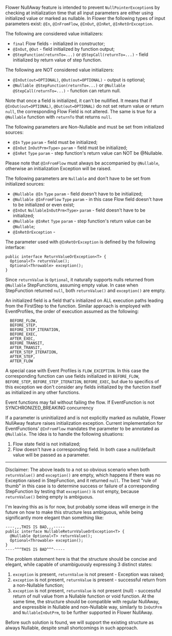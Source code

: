 Flower NullAway feature is intended to prevent `NullPointerException`s by checking at initialization time that all input parameters are either using initialized value or marked as nullable.
In Flower the following types of input parameters exist: `@In`, `@InFromFlow`, `@InOut`, `@InRet`, `@InRetOrException`.

The following are considered value initializers:
- `final` Flow fields - initialized in constructor;
- `@InOut`, `@Out` - field initialized by function output;
- `@StepFunction(returnTo=...)` or `@StepCall(returnTo=...)` - field initialized by return value of step function.

The following are NOT considered value initializers:
- `@InOut(out=OPTIONAL)`, `@Out(out=OPTIONAL)` - output is optional;
- `@Nullable @StepFunction(returnTo=...)` or `@Nullable @StepCall(returnTo=...)` - function can return null.

Note that once a field is initialized, it can't be nullified. It means that if `@InOut(out=OPTIONAL)`, `@Out(out=OPTIONAL)` do not set return value or return `null`, the corresponding Flow Field is not altered. The same is true for a `@Nullable` function with `returnTo` that returns `null`.

The following parameters are Non-Nullable and must be set from initialized sources:
- `@In` `Type` `param` - field must be initialized;
- `@InOut` `InOutPrm<Type>` `param` - field must be initialized;
- `@InRet` `Type` `param` - step function's return value can NOT be @Nullable.

Please note that `@InFromFlow` must always be accompanied by `@Nullable`, otherwise an initialization Exception will be raised.

The following parameters are `Nullable` and don't have to be set from initialized sources:
- `@Nullable @In` `Type` `param` - field doesn't have to be initialized;
- `@Nullable @InFromFlow` `Type` `param` - in this case Flow field doesn't have to be initialized or even exist;
- `@InOut` `NullableInOutPrm<Type>` `param` - field doesn't have to be initialized;
- `@Nullable @InRet` `Type` `param` - step function's return value can be `@Nullable`;
- `@InRetOrException` -

The parameter used with `@InRetOrException` is defined by the following interface:
```
public interface ReturnValueOrException<T> {  
  Optional<T> returnValue();
  Optional<Throwable> exception();
}
```
Since `returnValue` is `Optional`, it naturally supports nulls returned from `@Nullable` StepFunctions, assuming empty value. In case when StepFunction returned `null`, both `returnValue()` and `exception()` are empty.


An initialized field is a field that's initialized on ALL execution paths leading from the FirstStep to the function.
Similar approach is employed with EventProfiles, the order of execution assumed as the following:
```
  BEFORE_FLOW,
  BEFORE_STEP,
  BEFORE_STEP_ITERATION,
  BEFORE_EXEC,
  AFTER_EXEC,
  BEFORE_TRANSIT,
  AFTER_TRANSIT,
  AFTER_STEP_ITERATION,
  AFTER_STEP,
  AFTER_FLOW
```
A special case with Event Profiles is `FLOW_EXCEPTION`. In this case the corresponding function can use fields initialized in `BEFORE_FLOW`, `BEFORE_STEP`, `BEFORE_STEP_ITERATION`, `BEFORE_EXEC`, but due to specifics of this exception we don't consider any fields initialized by the function itself as initialized in any other functions.

Event functions may fail without failing the flow. If EventFunction is not SYNCHRONIZED_BREAKING concurrency

If a parameter is uninitialized and is not explicitly marked as nullable, Flower NullAway feature raises initialization exception.
Current implementation for EventFunctions' `@InFromFlow` mandates the parameter to be annotated as `@Nullable`. The idea is to handle the following situations:
1) Flow state field is not initialized;
2) Flow doesn't have a corresponding field.
In both case a null/default value will be passed as a parameter.






---
Disclaimer:
The above leads to a not so obvious scenario when both `returnValue()` and `exception()` are empty, which happens if there was no Exception raised in StepFunction, and it returned `null`.
The best "rule of thumb" in this case is to determine success or failure of a corresponding StepFunction by testing that `exception()` is not empty, because `returnValue()` being empty is ambiguous.

I'm leaving this as is for now, but probably some ideas will emerge in the future on how to make this structure less ambiguous, while being significantly more elegant than something like:
```
----,,,THIS IS BAD,,,-----
public interface NullableReturnValueOrException<T> {  
  @Nullable Optional<T> returnValue();
  Optional<Throwable> exception();
}
----^^^THIS IS BAD^^^-----
```
The problem statement here is that the structure should be concise and elegant, while capable of unambiguously expressing 3 distinct states:
1. `exception` is present, `returnValue` is not present - Exception was raised;
2. `exception` is not present, `returnValue` is present - successful return from a non-Nullable function;
3. `exception` is not present, `returnValue` is not present (null) - successful return of null value from a Nullable function or void function.
At the same time, the structure should be compatible with regular NullAway, and expressible in Nullable and non-Nullable way, similarly to `InOutPrm` and `NullableInOutPrm`, to be further supported in Flower NullAway.

Before such solution is found, we will support the existing structure as always Nullable, despite small shortcomings in such approach.